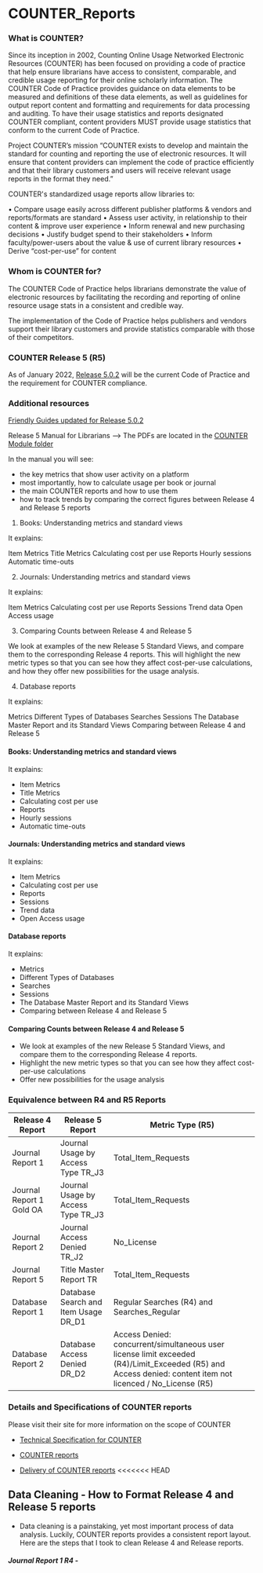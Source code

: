 # COUNTER_Reports

### What is COUNTER?

Since its inception in 2002, Counting Online Usage Networked Electronic Resources (COUNTER) has been focused on providing a code of practice that help ensure librarians have access to consistent, comparable, and credible usage reporting for their online scholarly information. The COUNTER Code of Practice provides guidance on data elements to be measured and definitions of these data elements, as well as guidelines for output report content and formatting and requirements for data processing and auditing. To have their usage statistics and reports designated COUNTER compliant, content providers MUST provide usage statistics that conform to the current Code of Practice.

Project COUNTER’s mission “COUNTER exists to develop and maintain the standard for counting and reporting the use of electronic resources. It will ensure that content providers can implement the code of practice efficiently and that their library customers and users will receive relevant usage reports in the format they need.”

COUNTER's standardized usage reports allow libraries to:

• Compare usage easily across different publisher platforms & vendors and reports/formats are standard
• Assess user activity, in relationship to their content & improve user experience
• Inform renewal and new purchasing decisions
• Justify budget spend to their stakeholders
• Inform faculty/power-users about the value & use of current library resources
• Derive “cost-per-use” for content

### Whom is COUNTER for?

The COUNTER Code of Practice helps librarians demonstrate the value of electronic resources by facilitating the recording and reporting of online resource usage stats in a consistent and credible way.

The implementation of the Code of Practice helps publishers and vendors support their library customers and provide statistics comparable with those of their competitors.

### COUNTER Release 5 (R5)

As of January 2022, [Release 5.0.2](https://cop5.projectcounter.org/en/5.0.2/) will be the current Code of Practice and the requirement for COUNTER compliance.

### Additional resources

[Friendly Guides updated for Release 5.0.2](https://www.projectcounter.org/friendly-guides-release-5/)

Release 5 Manual for Librarians --> The PDFs are located in the [COUNTER Module folder](https://github.com/AlaoSUL/COUNTER_Reports/tree/main/COUNTER%20Modules)

In the manual you will see:

- the key metrics that show user activity on a platform
- most importantly, how to calculate usage per book or journal
- the main COUNTER reports and how to use them
- how to track trends by comparing the correct figures between Release 4 and Release 5 reports

1. Books: Understanding metrics and standard views

It explains:

Item Metrics
Title Metrics
Calculating cost per use
Reports
Hourly sessions
Automatic time-outs

2. Journals: Understanding metrics and standard views

It explains:

Item Metrics
Calculating cost per use
Reports
Sessions
Trend data
Open Access usage

3. Comparing Counts between Release 4 and Release 5

We look at examples of the new Release 5 Standard Views, and compare them to the corresponding
Release 4 reports. This will highlight the new metric types so that you can
see how they affect cost-per-use calculations, and how they offer new possibilities for the usage analysis.

4. Database reports

It explains:

Metrics
Different Types of Databases
Searches
Sessions
The Database Master Report and its Standard Views
Comparing between Release 4 and Release 5

#### Books: Understanding metrics and standard views

It explains:

- Item Metrics
- Title Metrics
- Calculating cost per use
- Reports
- Hourly sessions
- Automatic time-outs

#### Journals: Understanding metrics and standard views

It explains:

- Item Metrics
- Calculating cost per use
- Reports
- Sessions
- Trend data
- Open Access usage

#### Database reports

It explains:

- Metrics
- Different Types of Databases
- Searches
- Sessions
- The Database Master Report and its Standard Views
- Comparing between Release 4 and Release 5

#### Comparing Counts between Release 4 and Release 5

- We look at examples of the new Release 5 Standard Views, and compare them to the corresponding
Release 4 reports.
- Highlight the new metric types so that you can see how they affect cost-per-use calculations
- Offer new possibilities for the usage analysis


### Equivalence between R4 and R5 Reports

| Release 4 Report | Release 5 Report | Metric Type (R5) |
| --- | --- | --- |
| Journal Report 1 | Journal Usage by Access Type TR_J3 | Total_Item_Requests |
| Journal Report 1 Gold OA | Journal Usage by Access Type TR_J3 | Total_Item_Requests |
| Journal Report 2 | Journal Access Denied TR_J2 | No_License |
| Journal Report 5 | Title Master Report TR | Total_Item_Requests |
| Database Report 1 | Database Search and Item Usage DR_D1 | Regular Searches (R4) and Searches_Regular |
| Database Report 2 | Database Access Denied DR_D2 | Access Denied: concurrent/simultaneous user license limit exceeded (R4)/Limit_Exceeded (R5) and Access denied: content item not licenced / No_License (R5)


### Details and Specifications of COUNTER reports

Please visit their site for more information on the scope of COUNTER

- [Technical Specification for COUNTER](https://cop5.projectcounter.org/en/5.0.2/03-specifications/index.html#specifications)

- [COUNTER reports](https://cop5.projectcounter.org/en/5.0.2/04-reports/index.html#reports)

- [Delivery of COUNTER reports](https://cop5.projectcounter.org/en/5.0.2/05-delivery/index.html#delivery)
<<<<<<< HEAD


## Data Cleaning - How to Format Release 4 and Release 5 reports

- Data cleaning is a painstaking, yet most important process of data analysis. Luckily, COUNTER reports provides a consistent report layout. Here are the steps that I took to clean Release 4 and Release reports.

##### Journal Report 1 R4 -
